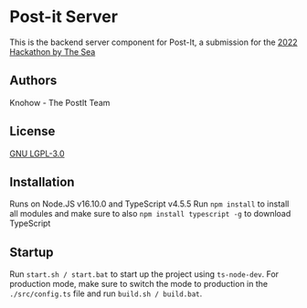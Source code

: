 # Post-it Server
This is the backend server component for Post-It, a submission for the [2022 Hackathon by The Sea](https://www.vcoe.org/Career-Education/Student-Events/Hackathon-By-The-Sea/Hackathon-By-The-Sea-Coed)

## Authors
Knohow - The PostIt Team

## License
[GNU LGPL-3.0](https://tldrlegal.com/license/gnu-lesser-general-public-license-v3-(lgpl-3))

## Installation
Runs on Node.JS v16.10.0 and TypeScript v4.5.5
Run `npm install` to install all modules and make sure to also `npm install typescript -g` to download TypeScript

## Startup
Run `start.sh / start.bat` to start up the project using `ts-node-dev`. For production mode, make sure to switch the mode to production in the `./src/config.ts` file and run `build.sh / build.bat`.
